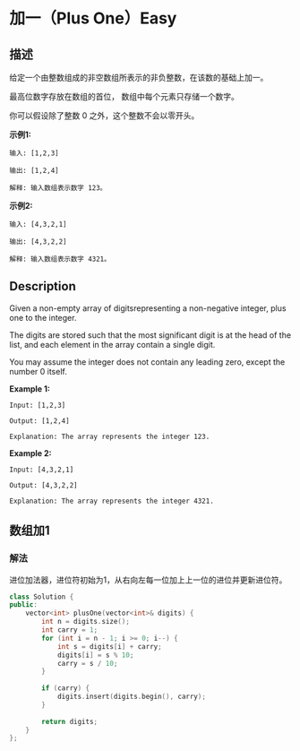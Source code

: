 # 加一（Plus One）Easy
## 描述
给定一个由整数组成的非空数组所表示的非负整数，在该数的基础上加一。

最高位数字存放在数组的首位， 数组中每个元素只存储一个数字。

你可以假设除了整数 0 之外，这个整数不会以零开头。

**示例1:**
```
输入: [1,2,3]

输出: [1,2,4]

解释: 输入数组表示数字 123。
```


**示例2:**
```
输入: [4,3,2,1]

输出: [4,3,2,2]

解释: 输入数组表示数字 4321。
```

## Description
Given a non-empty array of digitsrepresenting a non-negative integer, plus one to the integer.

The digits are stored such that the most significant digit is at the head of the list, and each element in the array contain a single digit.

You may assume the integer does not contain any leading zero, except the number 0 itself.

**Example 1:**
```
Input: [1,2,3]

Output: [1,2,4]

Explanation: The array represents the integer 123.
```


**Example 2:**
```
Input: [4,3,2,1]

Output: [4,3,2,2]

Explanation: The array represents the integer 4321.
```


## 数组加1
### 解法
进位加法器，进位符初始为1，从右向左每一位加上上一位的进位并更新进位符。
```c++
class Solution {
public:
    vector<int> plusOne(vector<int>& digits) {
        int n = digits.size();
        int carry = 1;
        for (int i = n - 1; i >= 0; i--) {
            int s = digits[i] + carry;
            digits[i] = s % 10;
            carry = s / 10;
        }
        
        if (carry) {
            digits.insert(digits.begin(), carry);
        }
        
        return digits;
    }
};
```
